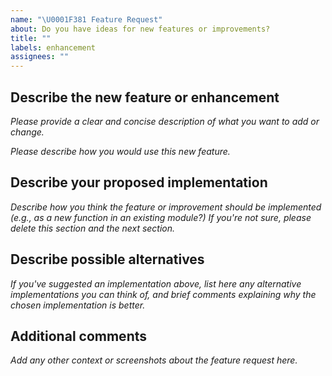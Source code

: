 ```yaml
---
name: "\U0001F381 Feature Request"
about: Do you have ideas for new features or improvements?
title: ""
labels: enhancement
assignees: ""
---
```


## Describe the new feature or enhancement

_Please provide a clear and concise description of what you want to add or change._

_Please describe how you would use this new feature._

## Describe your proposed implementation

_Describe how you think the feature or improvement should be implemented (e.g., as a new function in an existing module?) If you're not sure, please delete this section and the next section._

## Describe possible alternatives

_If you've suggested an implementation above, list here any alternative implementations you can think of, and brief comments explaining why the chosen implementation is better._

## Additional comments

_Add any other context or screenshots about the feature request here._

